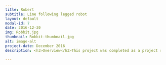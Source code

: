 ```yaml
---
title: Robert 
subtitle: Line following legged robot
layout: default
modal-id: 7
date: 2016-12-30
img: Robbit.jpg
thumbnail: Robbit-thumbnail.jpg
alt: image-alt
project-date: December 2016
description: <h3>Overview</h3>This project was completed as a project requirement during third year at the University of cape Town. This project was completed by a team of 5 students. My main responsibilities were the circuits and micro controller portions, which I collaborated with one other student to complete. The final robot was a line following legged robot,that could detect whether a start light was green or red and could detect objects in front of it with millimeter precision.<br><br><h3>Circuits</h3>All the circuits were designed and built from discrete analogue components and assembled on vero-boards. The only exception to this, was the H-bridge for which we purchased packaged a chip on a PCB for size reasons. The circuits included, An H-bridge circuit, A color light detection circuit (using filtered photo-resistors), a line sensing circuit (using an array of 5 IR sensors), a distance sensor (using an IR sensor).<br><br><h3>Mechanics</h3>The system had to be legged, as such the solution implemented was a Jansen linkage. This allowed for the robot to move each set of legs with only one DC motor<br><br><h3>Micro controller</h3>The micro controller used was a STM32F051C6. Prototyping was done on a PCB development board created as part of another course at the University of Cape Town. The final micro controller circuitry was also soldered onto a vero-board. All the micro controller code was developed in C and compiled appropriately using atollic rather than gcc.<br><div align="center"><iframe width="560" height="315" src="https://www.youtube-nocookie.com/embed/jh0jbvVAkj8" frameborder="0" allow="accelerometer; autoplay; encrypted-media; gyroscope; picture-in-picture" allowfullscreen></iframe></div>

---
```

